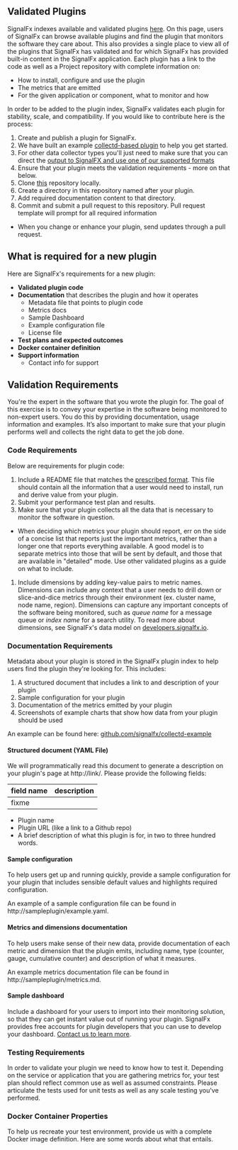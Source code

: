 ## Validated Plugins

SignalFx indexes available and validated plugins [here](http://signalfx-integrations.github.io). On this page, users of SignalFx can browse available plugins and find the plugin that monitors the software they care about. This also provides a single place to view all of the plugins that SignalFx has validated and for which SignalFx has provided built-in content in the SignalFx application. Each plugin has a link to the code as well as a Project repository with complete information on:

- How to install, configure and use the plugin
- The metrics that are emitted
- For the given application or component, what to monitor and how

In order to be added to the plugin index, SignalFx validates each plugin for stability, scale, and compatibility. If you would like to contribute here is the process:

1. Create and publish a plugin for SignalFx.
 1. We have built an example [collectd-based plugin](https://github.com/signalfx/collectd-example/blob/master/example_plugin.py) to help you get started.
 1. For other data collector types you'll just need to make sure that you can direct the [output to SignalFX and use one of our supported formats](https://developers.signalfx.com/docs/signalfx-api-overview)
1. Ensure that your plugin meets the validation requirements - more on that below.
1. Clone [this](https://github.com/signalfx/Integrations) repository locally.
1. Create a directory in this repository named after your plugin.
1. Add required documentation content to that directory.
1. Commit and submit a pull request to this repository. Pull request template will prompt for all required information
  - When you change or enhance your plugin, send updates through a pull request.

## What is required for a new plugin

Here are SignalFx's requirements for a new plugin:

- **Validated plugin code**
- **Documentation** that describes the plugin and how it operates
  - Metadata file that points to plugin code
  - Metrics docs
  - Sample Dashboard
  - Example configuration file
  - License file
- **Test plans and expected outcomes**
- **Docker container definition**
- **Support information**
  - Contact info for support

## Validation Requirements

You're the expert in the software that you wrote the plugin for. The goal of this exercise is to convey your expertise in the software being monitored to non-expert users. You do this by providing documentation, usage information and examples. It’s also important to make sure that your plugin performs well and collects the right data to get the job done.

### Code Requirements
Below are requirements for plugin code:

1. Include a README file that matches the [prescribed format](https://github.com/signalfx/Integrations/blob/master/Example/README.md). This file should contain all the information that a user would need to install, run and derive value from your plugin.
1. Submit your performance test plan and results.
1. Make sure that your plugin collects all the data that is necessary to monitor the software in question.
  - When deciding which metrics your plugin should report, err on the side of a concise list that reports just the important metrics, rather than a longer one that reports everything available. A good model is to separate metrics into those that will be sent by default, and those that are available in "detailed" mode. Use other validated plugins as a guide on what to include.
1. Include dimensions by adding key-value pairs to metric names. Dimensions can include any context that a user needs to drill down or slice-and-dice metrics through their environment (ex. cluster name, node name, region). Dimensions can capture any important concepts of the software being monitored, such as _queue name_ for a message queue or _index name_ for a search utility. To read more about dimensions, see SignalFx's data model on [developers.signalfx.io](http://developers.signalfx.io).

### Documentation Requirements

Metadata about your plugin is stored in the SignalFx plugin index to help users find the plugin they're looking for. This includes:

1. A structured document that includes a link to and description of your plugin
1. Sample configuration for your plugin
1. Documentation of the metrics emitted by your plugin
1. Screenshots of example charts that show how data from your plugin should be used

An example can be found here: [github.com/signalfx/collectd-example](https://github.com/signalfx/collectd-example)

#### Structured document (YAML File)

We will programmatically read this document to generate a description on your plugin's page at http://link/. Please provide the following fields:

| field name | description |
|------------|-------------|
| fixme | |

- Plugin name
- Plugin URL (like a link to a Github repo)
- A brief description of what this plugin is for, in two to three hundred words.

#### Sample configuration

To help users get up and running quickly, provide a sample configuration for your plugin that includes sensible default values and highlights required configuration.

An example of a sample configuration file can be found in http://sampleplugin/example.yaml.

#### Metrics and dimensions documentation

To help users make sense of their new data, provide documentation of each metric and dimension that the plugin emits, including name, type (counter, gauge, cumulative counter) and description of what it measures.

An example metrics documentation file can be found in http://sampleplugin/metrics.md.

#### Sample dashboard

Include a dashboard for your users to import into their monitoring solution, so that they can get instant value out of running your plugin. SignalFx provides free accounts for plugin developers that you can use to develop your dashboard. [Contact us to learn more](mailto:support@signalfx.com).

### Testing Requirements

In order to validate your plugin we need to know how to test it. Depending on the service or application that you are gathering metrics for, your test plan should reflect common use as well as assumed constraints. Please articulate the tests used for unit tests as well as any scale testing you've performed.

### Docker Container Properties

To help us recreate your test environment, provide us with a complete Docker image definition. Here are some words about what that entails.
